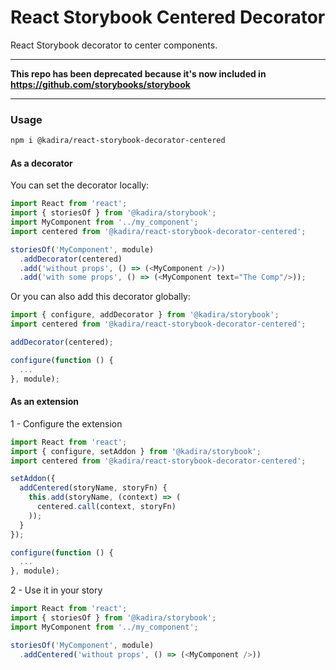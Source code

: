 # React Storybook Centered Decorator

React Storybook decorator to center components.

--- 

**This repo has been deprecated because it's now included in https://github.com/storybooks/storybook**

---

### Usage

```sh
npm i @kadira/react-storybook-decorator-centered
```

#### As a decorator
You can set the decorator locally:

```js
import React from 'react';
import { storiesOf } from '@kadira/storybook';
import MyComponent from '../my_component';
import centered from '@kadira/react-storybook-decorator-centered';

storiesOf('MyComponent', module)
  .addDecorator(centered)
  .add('without props', () => (<MyComponent />))
  .add('with some props', () => (<MyComponent text="The Comp"/>));
```

Or you can also add this decorator globally:

```js
import { configure, addDecorator } from '@kadira/storybook';
import centered from '@kadira/react-storybook-decorator-centered';

addDecorator(centered);

configure(function () {
  ...
}, module);
```

#### As an extension
1 - Configure the extension

```js
import React from 'react';
import { configure, setAddon } from '@kadira/storybook';
import centered from '@kadira/react-storybook-decorator-centered';

setAddon({
  addCentered(storyName, storyFn) {
    this.add(storyName, (context) => (
      centered.call(context, storyFn)
    ));
  }
});

configure(function () {
  ...
}, module);
```

2 - Use it in your story

```js
import React from 'react';
import { storiesOf } from '@kadira/storybook';
import MyComponent from '../my_component';

storiesOf('MyComponent', module)
  .addCentered('without props', () => (<MyComponent />))
```
